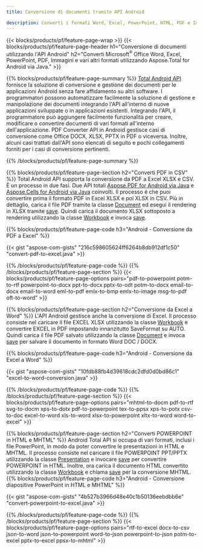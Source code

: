 ```yaml
---
title: Conversione di documenti tramite API Android 

description: Converti i formati Word, Excel, PowerPoint, HTML, PDF e Immagine utilizzando l'API di conversione Android. Android converte Office docx, xlsx, pptx in PDF. 
---
```


{{< blocks/products/pf/feature-page-wrap >}}
{{< blocks/products/pf/feature-page-header h1="Conversione di documenti utilizzando l'API Android" h2="Converti Microsoft<sup>&reg;</sup> Office Word, Excel, PowerPoint, PDF, Immagini e vari altri formati utilizzando Aspose.Total for Android via Java." >}}

{{% blocks/products/pf/feature-page-summary %}}
[Total Android API](https://products.aspose.com/total/android-java/) fornisce la soluzione di conversione e gestione dei documenti per le applicazioni Android senza fare affidamento su altri software. I programmatori possono automatizzare facilmente la soluzione di gestione e manipolazione dei documenti integrando l'API all'interno di nuove applicazioni sviluppate o in applicazioni esistenti. Integrando l'API, il programmatore può aggiungere facilmente funzionalità per creare, modificare o convertire documenti di vari formati all'interno dell'applicazione. PDF Converter API in Android gestisce casi di conversione come Office DOCX, XLSX, PPTX in PDF o viceversa. Inoltre, alcuni casi trattati dall'API sono elencati di seguito e pochi collegamenti forniti per i casi di conversione pertinenti. 

{{% /blocks/products/pf/feature-page-summary  %}}

{{% blocks/products/pf/feature-page-section  h2="Converti PDF in CSV" %}}
Total Android API supporta la conversione da PDF a Excel XLSX e CSV. È un processo in due fasi. Due API totali [Aspose.PDF for Android via Java](https://products.aspose.com/pdf/android-java/) e [Aspose.Cells for Android via Java](https://products.aspose.com/cells/android-java/) coinvolti. Il processo è che puoi convertire prima il formato PDF in Excel XLSX e poi XLSX in CSV. Più in dettaglio, carica il file PDF tramite la classe [Document](https://reference.aspose.com/pdf/java/com.aspose.pdf/Document) ed esegui il rendering in XLSX tramite [save](https://reference.aspose.com/pdf/java/com.aspose.pdf/Document#save-java.lang.String-com.aspose.pdf.SaveOptions-). Quindi carica il documento XLSX sottoposto a rendering utilizzando la classe [Workbook](https://reference.aspose.com/cells/java/com.aspose.cells/Workbook) e invoca [save](https://reference.aspose.com/cells/java/com.aspose.cells/workbook#save(java.lang.String,%20com.aspose.cells.SaveOptions)).

{{% blocks/products/pf/feature-page-code h3="Android - Conversione da PDF a Excel" %}}

{{< gist "aspose-com-gists" "216c598605624ff6264b8db912df1c50" "convert-pdf-to-excel.java" >}}

{{% /blocks/products/pf/feature-page-code  %}}
{{% /blocks/products/pf/feature-page-section %}}
{{< blocks/products/pf/feature-page-options pairs="pdf-to-powerpoint potm-to-rtf powerpoint-to-docx ppt-to-docx pptx-to-odt potm-to-docx email-to-docx email-to-word eml-to-pdf emlx-to-bmp emlx-to-image msg-to-pdf oft-to-word" >}}


{{% blocks/products/pf/feature-page-section  h2="Conversione da Excel a Word" %}}
L'API Android gestisce anche la conversione di Excel. Il processo consiste nel caricare il file EXCEL XLSX utilizzando la classe [Workbook](https://reference.aspose.com/cells/java/com.aspose.cells/Workbook) e convertire EXCEL in PDF impostando innanzitutto SaveFormat su AUTO. Quindi carica il file PDF salvato utilizzando la classe [Document](https://reference.aspose.com/pdf/java/com.aspose.pdf/Document) e invoca [save](https://reference.aspose.com/pdf/java/com.aspose.pdf/Document#save-java.lang.String-com.aspose.pdf.SaveOptions-) per salvare il documento in formato Word DOC / DOCX.

{{% blocks/products/pf/feature-page-code h3="Android - Conversione da Excel a Word" %}}

{{< gist "aspose-com-gists" "10fdb88fb4d39618cdc2dfd0d0bd86c1" "excel-to-word-conversion.java" >}}

{{% /blocks/products/pf/feature-page-code  %}}
{{% /blocks/products/pf/feature-page-section %}}
{{< blocks/products/pf/feature-page-options pairs="mhtml-to-docm pdf-to-rtf svg-to-docm xps-to-dotx pdf-to-powerpoint tex-to-ppsx xps-to-potx csv-to-doc excel-to-word xls-to-word xlsx-to-powerpoint xltx-to-word word-to-excel" >}}

{{% blocks/products/pf/feature-page-section  h2="Converti POWERPOINT in HTML e MHTML" %}}
Android Total API si occupa di vari formati, inclusi i file PowerPoint, in modo da poter convertire le presentazioni in HTML e MHTML. Il processo consiste nel caricare il file POWERPOINT PPT/PPTX utilizzando la classe [Presentation](https://reference.aspose.com/slides/java/com.aspose.slides/Presentation) e invocare [save](https://reference.aspose.com/slides/java/com.aspose.slides/Presentation#save-java.lang.String-int-com.aspose.slides.ISaveOptions-) per convertire POWERPOINT in HTML. Inoltre, ora carica il documento HTML convertito utilizzando la classe [Workbook](https://reference.aspose.com/cells/java/com.aspose.cells/Workbook) e chiama [save](https://reference.aspose.com/cells/java/com.aspose.cells/) per la conversione MHTML. 
{{% blocks/products/pf/feature-page-code h3="Android - Conversione diapositive PowerPoint in HTML e MHTML" %}}

{{< gist "aspose-com-gists" "4b527b3966d48e40c1b50136eebdbb6e" "convert-powerpoint-to-excel.java" >}}


{{% /blocks/products/pf/feature-page-code  %}}
{{% /blocks/products/pf/feature-page-section %}}
{{< blocks/products/pf/feature-page-options pairs="rtf-to-excel docx-to-csv json-to-word json-to-powerpoint word-to-json powerpoint-to-json potm-to-excel pptx-to-excel ppsx-to-mhtml" >}}